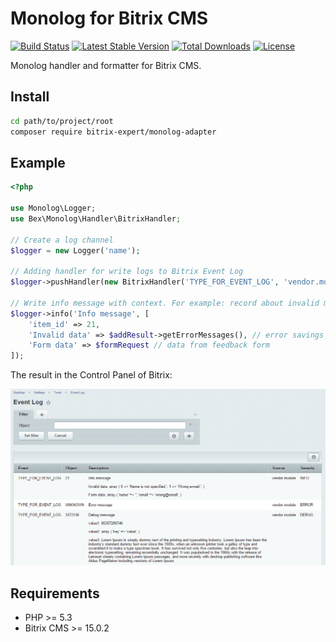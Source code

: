 # Monolog for Bitrix CMS

[![Build Status](https://travis-ci.org/bitrix-expert/monolog-adapter.svg)](https://travis-ci.org/bitrix-expert/monolog-adapter)
[![Latest Stable Version](https://poser.pugx.org/bitrix-expert/monolog-adapter/v/stable)](https://packagist.org/packages/bitrix-expert/monolog-adapter) 
[![Total Downloads](https://poser.pugx.org/bitrix-expert/monolog-adapter/downloads)](https://packagist.org/packages/bitrix-expert/monolog-adapter) 
[![License](https://poser.pugx.org/bitrix-expert/monolog-adapter/license)](https://packagist.org/packages/bitrix-expert/monolog-adapter)

Monolog handler and formatter for Bitrix CMS.

## Install

```bash
cd path/to/project/root
composer require bitrix-expert/monolog-adapter
```

## Example

```php
<?php

use Monolog\Logger;
use Bex\Monolog\Handler\BitrixHandler;

// Create a log channel
$logger = new Logger('name');

// Adding handler for write logs to Bitrix Event Log
$logger->pushHandler(new BitrixHandler('TYPE_FOR_EVENT_LOG', 'vendor.module'));

// Write info message with context. For example: record about invalid message from feedback
$logger->info('Info message', [
    'item_id' => 21,
    'Invalid data' => $addResult->getErrorMessages(), // error savings
    'Form data' => $formRequest // data from feedback form
]);
```

The result in the Control Panel of Bitrix:

![Event Log](event-log.png)


## Requirements

* PHP >= 5.3
* Bitrix CMS >= 15.0.2